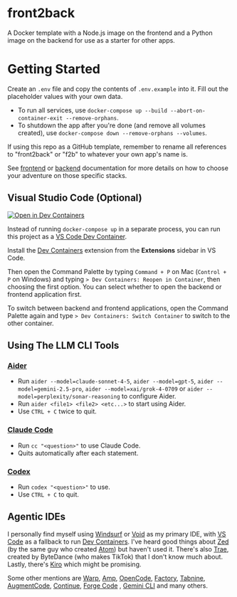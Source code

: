 # front2back
A Docker template with a Node.js image on the frontend and a Python image on the backend for use as a starter for other apps.

# Getting Started

Create an `.env` file and copy the contents of `.env.example` into it. Fill out the placeholder values with your own data.

- To run all services, use `docker-compose up --build --abort-on-container-exit --remove-orphans`.
- To shutdown the app after you're done (and remove all volumes created), use `docker-compose down --remove-orphans --volumes`.

If using this repo as a GitHub template, remember to rename all references to "front2back" or "f2b" to whatever your own app's name is.

See [frontend](./frontend/README.md) or [backend](./backend/README.md) documentation for more details on how to choose your adventure on those specific stacks.

## Visual Studio Code (Optional)

[![Open in Dev Containers](https://img.shields.io/static/v1?label=Dev%20Containers&message=Open&color=blue)](https://vscode.dev/redirect?url=vscode://ms-vscode-remote.remote-containers/cloneInVolume?url=https://github.com/johnkntran/front2back)

Instead of running `docker-compose up` in a separate process, you can run this project as a [VS Code Dev Container](https://code.visualstudio.com/docs/devcontainers/create-dev-container#_add-configuration-files-to-a-repository).

Install the [Dev Containers](https://marketplace.visualstudio.com/items?itemName=ms-vscode-remote.remote-containers) extension from the **Extensions** sidebar in VS Code.

Then open the Command Palette by typing `Command + P` on Mac (`Control + P` on Windows) and typing `> Dev Containers: Reopen in Container`, then choosing the first option. You can select whether to open the backend or frontend application first.

To switch between backend and frontend applications, open the Command Palette again and type `> Dev Containers: Switch Container` to switch to the other container.

## Using The LLM CLI Tools

### [Aider](https://aider.chat/docs/usage.html)

- Run `aider --model=claude-sonnet-4-5`, `aider --model=gpt-5`, `aider --model=gemini-2.5-pro`, `aider --model=xai/grok-4-0709` or `aider --model=perplexity/sonar-reasoning` to configure Aider.
- Run `aider <file1> <file2> <etc...>` to start using Aider.
- Use `CTRL + C` twice to quit.

### [Claude Code](https://www.anthropic.com/engineering/claude-code-best-practices)

- Run `cc "<question>"` to use Claude Code.
- Quits automatically after each statement.

### [Codex](https://developers.openai.com/codex/cli)

- Run `codex "<question>"` to use.
- Use `CTRL + C` to quit.

## Agentic IDEs

I personally find myself using [Windsurf](https://docs.windsurf.com/windsurf/getting-started) or [Void](https://voideditor.com/) as my primary IDE, with [VS Code](https://code.visualstudio.com/docs) as a fallback to run [Dev Containers](https://containers.dev/implementors/json_reference/). I've heard good things about [Zed](https://zed.dev/docs/) (by the same guy who created [Atom](https://github.blog/news-insights/product-news/sunsetting-atom/)) but haven't used it. There's also [Trae](https://traeide.com/docs/what-is-trae-ide), created by ByteDance (who makes TikTok) that I don't know much about. Lastly, there's [Kiro](kiro.dev/docs/) which might be promising.

Some other mentions are [Warp](https://docs.warp.dev/code/code-editor), [Amp](https://sourcegraph.com/amp), [OpenCode](https://opencode.ai/docs), [Factory](https://factory.ai/pricing), [Tabnine](https://docs.tabnine.com/main), [AugmentCode](https://docs.augmentcode.com/introduction), [Continue](https://docs.continue.dev/), [Forge Code](https://forgecode.dev/) , [Gemini CLI](https://geminicli.com/docs) and many others.
